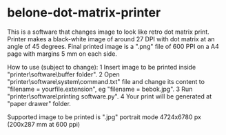 # belone-dot-matrix-printer

This is a software that changes image to look like retro dot matrix print.
Printer makes a black-white image of around 27 DPI with dot matrix at an angle of 45 degrees.
Final printed image is a ".png" file of 600 PPI on a A4 page with margins 5 mm on each side.

How to use (subject to change):
1 Insert image to be printed inside "printer\software\buffer folder".
2 Open "printer\software\system\command.txt" file and change its content to "filename = yourfile.extension", eg "filename = bebok.jpg".
3 Run "printer\software\printing software.py".
4 Your print will be generated at "paper drawer" folder.

Supported image to be printed is ".jpg" portrait mode 4724x6780 px (200x287 mm at 600 ppi)
